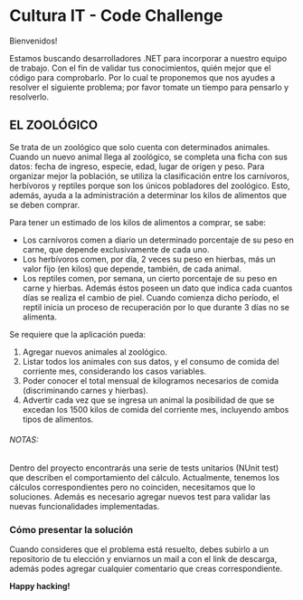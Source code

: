 # Cultura IT - Code Challenge

Bienvenidos!

Estamos buscando desarrolladores .NET para incorporar a nuestro equipo de trabajo. 
Con el fin de validar tus conocimientos, quién mejor que el código para comprobarlo. Por lo cual te proponemos que nos ayudes a resolver el siguiente problema; por favor tomate un tiempo para pensarlo y resolverlo.

## EL ZOOLÓGICO

Se trata de un zoológico que solo cuenta con determinados animales.            
Cuando un nuevo animal llega al zoológico, se completa una ficha con sus datos: fecha de ingreso, especie, edad, lugar de origen y peso.
Para organizar mejor la población, se utiliza la clasificación entre los carnívoros, herbívoros y reptiles porque son los únicos pobladores del zoológico. Esto, además, ayuda a la administración a determinar los kilos de alimentos que se deben comprar.

Para tener un estimado de los kilos de alimentos a comprar, se sabe: 
* Los carnívoros comen a diario un determinado porcentaje de su peso en carne, que depende exclusivamente de cada uno. 
* Los herbívoros comen, por día, 2 veces su peso en hierbas, más un valor fijo (en kilos) que depende, también, de cada animal.
* Los reptiles comen, por semana, un cierto porcentaje de su peso en carne y hierbas. Además éstos poseen un dato que indica cada cuantos días se realiza el cambio de piel. Cuando comienza dicho período, el reptil inicia un proceso de recuperación por lo que durante 3 días no se alimenta.

Se requiere que la aplicación pueda: 
1.	Agregar nuevos animales al zoológico.
2.	Listar todos los animales con sus datos, y el consumo de comida del corriente mes, considerando los casos variables.
3.	Poder conocer el total mensual de kilogramos necesarios de comida (discriminando carnes y hierbas).
4.	Advertir cada vez que se ingresa un animal la posibilidad de que se excedan los 1500 kilos de comida del corriente mes, incluyendo ambos tipos de alimentos.
 
###### NOTAS:
Dentro del proyecto encontrarás una serie de tests unitarios (NUnit test) que describen el comportamiento del cálculo. Actualmente, tenemos los cálculos correspondientes pero no coinciden, necesitamos que lo soluciones. Además es necesario agregar nuevos test para validar las nuevas funcionalidades implementadas.

### Cómo presentar la solución
Cuando consideres que el problema está resuelto, debes subirlo a un repositorio de tu elección y enviarnos un mail a  con el link de descarga, además podes agregar cualquier comentario que creas correspondiente.


**Happy hacking!**
